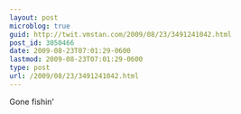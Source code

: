 ```yaml
---
layout: post
microblog: true
guid: http://twit.vmstan.com/2009/08/23/3491241042.html
post_id: 3050466
date: 2009-08-23T07:01:29-0600
lastmod: 2009-08-23T07:01:29-0600
type: post
url: /2009/08/23/3491241042.html
---
```

Gone fishin'
